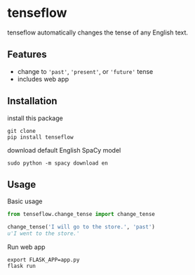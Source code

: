 # tenseflow
tenseflow automatically changes the tense of any English text.

## Features
- change to `'past'`, `'present'`, or `'future'` tense
- includes web app


## Installation
install this package
```
git clone 
pip install tenseflow
```
download default English SpaCy model
```
sudo python -m spacy download en
```


## Usage
Basic usage
```python
from tenseflow.change_tense import change_tense

change_tense('I will go to the store.', 'past')
u'I went to the store.'
```

Run web app
```
export FLASK_APP=app.py
flask run
```